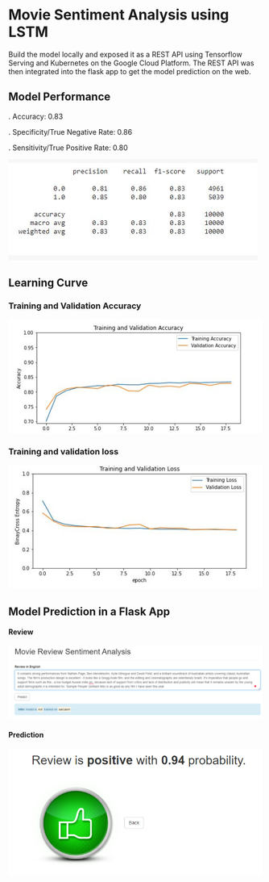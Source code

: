 # Movie Sentiment Analysis using LSTM
Build the model locally and exposed it as a REST API using Tensorflow Serving and Kubernetes on the Google Cloud Platform. The REST API was then integrated into the flask app to get the model prediction on the web.
## Model Performance
. Accuracy: 0.83

. Specificity/True Negative Rate: 0.86

. Sensitivity/True Positive Rate: 0.80

![](images/classification_report.JPG)

## Learning Curve
### Training and Validation Accuracy
![](images/training_validation_accuracy.JPG)
### Training and validation loss
![](images/training_validation_loss.JPG)

## Model Prediction in a Flask App
#### Review
![](images/review.png)
#### Prediction
![](images/result.png)
